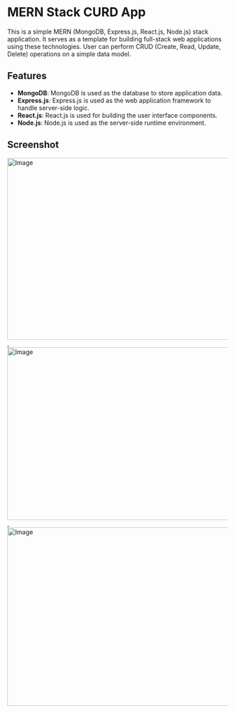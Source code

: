 # MERN Stack CURD App

This is a simple MERN (MongoDB, Express.js, React.js, Node.js) stack application. It serves as a template for building full-stack web applications using these technologies. User can perform CRUD (Create, Read, Update, Delete) operations on a simple data model.

## Features

- **MongoDB**: MongoDB is used as the database to store application data.
- **Express.js**: Express.js is used as the web application framework to handle server-side logic.
- **React.js**: React.js is used for building the user interface components.
- **Node.js**: Node.js is used as the server-side runtime environment.

## Screenshot

<img width="960" height="415" alt="Image" src="https://github.com/user-attachments/assets/f3261d39-32a1-42fe-8e4f-ea54d851eba3" />,
<img width="960" height="394" alt="Image" src="https://github.com/user-attachments/assets/82496d74-754c-4e30-9279-e9de53be36f3" />,
<img width="960" height="407" alt="Image" src="https://github.com/user-attachments/assets/358ef240-d5f2-4b91-8081-4a07659b8620" />